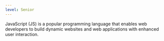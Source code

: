 ```yaml
---
level: Senior
---
```


JavaScript (JS) is a popular programming language that enables web developers to build dynamic websites and web applications with enhanced user interaction.
